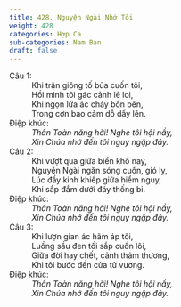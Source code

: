 ```yaml
---
title: 428. Nguyện Ngài Nhớ Tôi
weight: 428
categories: Hợp Ca
sub-categories: Nam Ban
draft: false
---
```

<dl><dt>Câu 1:</dt><dd data-verse="1">Khi trận giông tố bủa cuốn tôi, <br/>Hồi mình tôi gác cảnh lẻ loi, <br/>Khi ngọn lửa ác cháy bốn bên, <br/>Trong cơn bao cảm dỗ dấy lên. </dd><dt>Điệp khúc:</dt><dd data-chorus="1"><em>Thần Toàn năng hỡi! Nghe tôi hội nầy, <br/>Xin Chúa nhớ đến tôi nguy ngập đây. </em></dd><dt>Câu 2:</dt><dd data-verse="2">Khi vượt qua giữa biển khổ nay, <br/>Nguyền Ngài ngăn sóng cuốn, gió ly, <br/>Lúc đầy kinh khiếp giữa hiểm nguy, <br/>Khi sắp đắm dưới đáy thống bi. </dd><dt>Điệp khúc:</dt><dd data-chorus="1"><em>Thần Toàn năng hỡi! Nghe tôi hội nầy, <br/>Xin Chúa nhớ đến tôi nguy ngập đây. </em></dd><dt>Câu 3:</dt><dd data-verse="3">Khi lượn gian ác hãm áp tôi, <br/>Luồng sầu đen tối sắp cuốn lôi, <br/>Giữa đời hay chết, cảnh thảm thương, <br/>Khi tôi bước đến cửa tử vương. </dd><dt>Điệp khúc:</dt><dd data-chorus="1"><em>Thần Toàn năng hỡi! Nghe tôi hội nầy, <br/>Xin Chúa nhớ đến tôi nguy ngập đây. </em></dd></dl>